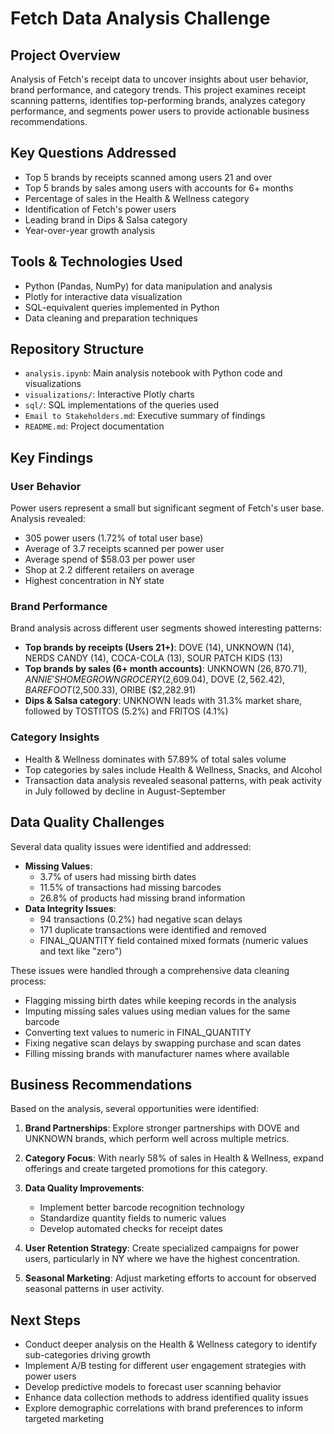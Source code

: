 # Fetch Data Analysis Challenge

## Project Overview
Analysis of Fetch's receipt data to uncover insights about user behavior, brand performance, and category trends. This project examines receipt scanning patterns, identifies top-performing brands, analyzes category performance, and segments power users to provide actionable business recommendations.

## Key Questions Addressed
* Top 5 brands by receipts scanned among users 21 and over
* Top 5 brands by sales among users with accounts for 6+ months
* Percentage of sales in the Health & Wellness category
* Identification of Fetch's power users
* Leading brand in Dips & Salsa category
* Year-over-year growth analysis

## Tools & Technologies Used
* Python (Pandas, NumPy) for data manipulation and analysis
* Plotly for interactive data visualization
* SQL-equivalent queries implemented in Python
* Data cleaning and preparation techniques

## Repository Structure
* `analysis.ipynb`: Main analysis notebook with Python code and visualizations
* `visualizations/`: Interactive Plotly charts
* `sql/`: SQL implementations of the queries used
* `Email to Stakeholders.md`: Executive summary of findings
* `README.md`: Project documentation

## Key Findings

### User Behavior
Power users represent a small but significant segment of Fetch's user base. Analysis revealed:
* 305 power users (1.72% of total user base)
* Average of 3.7 receipts scanned per power user
* Average spend of $58.03 per power user
* Shop at 2.2 different retailers on average
* Highest concentration in NY state

### Brand Performance
Brand analysis across different user segments showed interesting patterns:
* **Top brands by receipts (Users 21+)**: DOVE (14), UNKNOWN (14), NERDS CANDY (14), COCA-COLA (13), SOUR PATCH KIDS (13)
* **Top brands by sales (6+ month accounts)**: UNKNOWN ($26,870.71), ANNIE'S HOMEGROWN GROCERY ($2,609.04), DOVE ($2,562.42), BAREFOOT ($2,500.33), ORIBE ($2,282.91)
* **Dips & Salsa category**: UNKNOWN leads with 31.3% market share, followed by TOSTITOS (5.2%) and FRITOS (4.1%)

### Category Insights
* Health & Wellness dominates with 57.89% of total sales volume
* Top categories by sales include Health & Wellness, Snacks, and Alcohol
* Transaction data analysis revealed seasonal patterns, with peak activity in July followed by decline in August-September

## Data Quality Challenges
Several data quality issues were identified and addressed:
* **Missing Values**: 
  - 3.7% of users had missing birth dates
  - 11.5% of transactions had missing barcodes
  - 26.8% of products had missing brand information
* **Data Integrity Issues**:
  - 94 transactions (0.2%) had negative scan delays
  - 171 duplicate transactions were identified and removed
  - FINAL_QUANTITY field contained mixed formats (numeric values and text like "zero")

These issues were handled through a comprehensive data cleaning process:
* Flagging missing birth dates while keeping records in the analysis
* Imputing missing sales values using median values for the same barcode
* Converting text values to numeric in FINAL_QUANTITY
* Fixing negative scan delays by swapping purchase and scan dates
* Filling missing brands with manufacturer names where available

## Business Recommendations
Based on the analysis, several opportunities were identified:

1. **Brand Partnerships**: Explore stronger partnerships with DOVE and UNKNOWN brands, which perform well across multiple metrics.

2. **Category Focus**: With nearly 58% of sales in Health & Wellness, expand offerings and create targeted promotions for this category.

3. **Data Quality Improvements**:
   - Implement better barcode recognition technology
   - Standardize quantity fields to numeric values
   - Develop automated checks for receipt dates

4. **User Retention Strategy**: Create specialized campaigns for power users, particularly in NY where we have the highest concentration.

5. **Seasonal Marketing**: Adjust marketing efforts to account for observed seasonal patterns in user activity.

## Next Steps
* Conduct deeper analysis on the Health & Wellness category to identify sub-categories driving growth
* Implement A/B testing for different user engagement strategies with power users
* Develop predictive models to forecast user scanning behavior
* Enhance data collection methods to address identified quality issues
* Explore demographic correlations with brand preferences to inform targeted marketing
